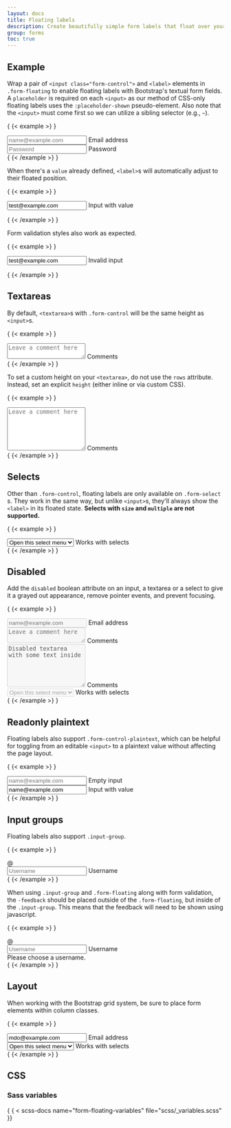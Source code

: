 ```yaml
---
layout: docs
title: Floating labels
description: Create beautifully simple form labels that float over your input fields.
group: forms
toc: true
---
```


## Example

Wrap a pair of `<input class="form-control">` and `<label>` elements in
`.form-floating` to enable floating labels with Bootstrap's textual form fields.
A `placeholder` is required on each `<input>` as our method of CSS-only floating
labels uses the `:placeholder-shown` pseudo-element. Also note that the
`<input>` must come first so we can utilize a sibling selector (e.g., `~`).

{ {< example >} }
<div class="form-floating mb-3">
  <input type="email" class="form-control" id="floatingInput" placeholder="name@example.com">
  <label for="floatingInput">Email address</label>
</div>
<div class="form-floating">
  <input type="password" class="form-control" id="floatingPassword" placeholder="Password">
  <label for="floatingPassword">Password</label>
</div>
{ {< /example >} }

When there's a `value` already defined, `<label>`s will automatically adjust to
their floated position.

{ {< example >} }
<form class="form-floating">
  <input type="email" class="form-control" id="floatingInputValue" placeholder="name@example.com" value="test@example.com">
  <label for="floatingInputValue">Input with value</label>
</form>
{ {< /example >} }

Form validation styles also work as expected.

{ {< example >} }
<form class="form-floating">
  <input type="email" class="form-control is-invalid" id="floatingInputInvalid" placeholder="name@example.com" value="test@example.com">
  <label for="floatingInputInvalid">Invalid input</label>
</form>
{ {< /example >} }

## Textareas

By default, `<textarea>`s with `.form-control` will be the same height as
`<input>`s.

{ {< example >} }
<div class="form-floating">
  <textarea class="form-control" placeholder="Leave a comment here" id="floatingTextarea"></textarea>
  <label for="floatingTextarea">Comments</label>
</div>
{ {< /example >} }

To set a custom height on your `<textarea>`, do not use the `rows` attribute.
Instead, set an explicit `height` (either inline or via custom CSS).

{ {< example >} }
<div class="form-floating">
  <textarea class="form-control" placeholder="Leave a comment here" id="floatingTextarea2" style="height: 100px"></textarea>
  <label for="floatingTextarea2">Comments</label>
</div>
{ {< /example >} }

## Selects

Other than `.form-control`, floating labels are only available on `.form-select`
s. They work in the same way, but unlike `<input>`s, they'll always show the
`<label>` in its floated state. **Selects with `size` and `multiple` are not
supported.**

{ {< example >} }
<div class="form-floating">
  <select class="form-select" id="floatingSelect" aria-label="Floating label select example">
    <option selected>Open this select menu</option>
    <option value="1">One</option>
    <option value="2">Two</option>
    <option value="3">Three</option>
  </select>
  <label for="floatingSelect">Works with selects</label>
</div>
{ {< /example >} }

## Disabled

Add the `disabled` boolean attribute on an input, a textarea or a select to give
it a grayed out appearance, remove pointer events, and prevent focusing.

{ {< example >} }
<div class="form-floating mb-3">
  <input type="email" class="form-control" id="floatingInputDisabled" placeholder="name@example.com" disabled>
  <label for="floatingInputDisabled">Email address</label>
</div>
<div class="form-floating mb-3">
  <textarea class="form-control" placeholder="Leave a comment here" id="floatingTextareaDisabled" disabled></textarea>
  <label for="floatingTextareaDisabled">Comments</label>
</div>
<div class="form-floating mb-3">
  <textarea class="form-control" placeholder="Leave a comment here" id="floatingTextarea2Disabled" style="height: 100px" disabled>Disabled textarea with some text inside</textarea>
  <label for="floatingTextarea2Disabled">Comments</label>
</div>
<div class="form-floating">
  <select class="form-select" id="floatingSelectDisabled" aria-label="Floating label disabled select example" disabled>
    <option selected>Open this select menu</option>
    <option value="1">One</option>
    <option value="2">Two</option>
    <option value="3">Three</option>
  </select>
  <label for="floatingSelectDisabled">Works with selects</label>
</div>
{ {< /example >} }

## Readonly plaintext

Floating labels also support `.form-control-plaintext`, which can be helpful for
toggling from an editable `<input>` to a plaintext value without affecting the
page layout.

{ {< example >} }
<div class="form-floating mb-3">
  <input type="email" readonly class="form-control-plaintext" id="floatingEmptyPlaintextInput" placeholder="name@example.com">
  <label for="floatingEmptyPlaintextInput">Empty input</label>
</div>
<div class="form-floating mb-3">
  <input type="email" readonly class="form-control-plaintext" id="floatingPlaintextInput" placeholder="name@example.com" value="name@example.com">
  <label for="floatingPlaintextInput">Input with value</label>
</div>
{ {< /example >} }

## Input groups

Floating labels also support `.input-group`.

{ {< example >} }
<div class="input-group mb-3">
  <span class="input-group-text">@</span>
  <div class="form-floating">
    <input type="text" class="form-control" id="floatingInputGroup1" placeholder="Username">
    <label for="floatingInputGroup1">Username</label>
  </div>
</div>
{ {< /example >} }

When using `.input-group` and `.form-floating` along with form validation, the
`-feedback` should be placed outside of the `.form-floating`, but inside of the
`.input-group`. This means that the feedback will need to be shown using
javascript.

{ {< example >} }
<div class="input-group has-validation">
  <span class="input-group-text">@</span>
  <div class="form-floating is-invalid">
    <input type="text" class="form-control is-invalid" id="floatingInputGroup2" placeholder="Username" required>
    <label for="floatingInputGroup2">Username</label>
  </div>
  <div class="invalid-feedback">
    Please choose a username.
  </div>
</div>
{ {< /example >} }

## Layout

When working with the Bootstrap grid system, be sure to place form elements
within column classes.

{ {< example >} }
<div class="row g-2">
  <div class="col-md">
    <div class="form-floating">
      <input type="email" class="form-control" id="floatingInputGrid" placeholder="name@example.com" value="mdo@example.com">
      <label for="floatingInputGrid">Email address</label>
    </div>
  </div>
  <div class="col-md">
    <div class="form-floating">
      <select class="form-select" id="floatingSelectGrid">
        <option selected>Open this select menu</option>
        <option value="1">One</option>
        <option value="2">Two</option>
        <option value="3">Three</option>
      </select>
      <label for="floatingSelectGrid">Works with selects</label>
    </div>
  </div>
</div>
{ {< /example >} }

## CSS

### Sass variables

{ { < scss-docs name="form-floating-variables" file="scss/_variables.scss" }}
